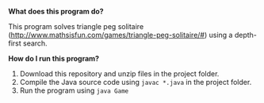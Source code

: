**What does this program do?**

This program solves triangle peg solitaire (http://www.mathsisfun.com/games/triangle-peg-solitaire/#) using a depth-first search.

**How do I run this program?**
1. Download this repository and unzip files in the project folder.
2. Compile the Java source code using `javac *.java` in the project folder.
3. Run the program using `java Game`


